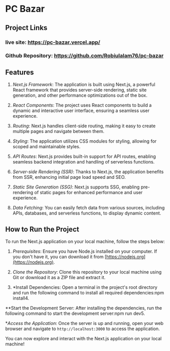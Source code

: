 # PC Bazar

## Project Links

### live site: https://pc-bazar.vercel.app/

### Github Repository: https://github.com/Robiulalam76/pc-bazar

## Features

1. _Next.js Framework_: The application is built using Next.js, a powerful React framework that provides server-side rendering, static site generation, and other performance optimizations out of the box.

2. _React Components_: The project uses React components to build a dynamic and interactive user interface, ensuring a seamless user experience.

3. _Routing_: Next.js handles client-side routing, making it easy to create multiple pages and navigate between them.

4. _Styling_: The application utilizes CSS modules for styling, allowing for scoped and maintainable styles.

5. _API Routes_: Next.js provides built-in support for API routes, enabling seamless backend integration and handling of serverless functions.

6. _Server-side Rendering (SSR)_: Thanks to Next.js, the application benefits from SSR, enhancing initial page load speed and SEO.

7. _Static Site Generation (SSG)_: Next.js supports SSG, enabling pre-rendering of static pages for enhanced performance and user experience.

8. _Data Fetching_: You can easily fetch data from various sources, including APIs, databases, and serverless functions, to display dynamic content.

## How to Run the Project

To run the Next.js application on your local machine, follow the steps below:

1. _Prerequisites_: Ensure you have Node.js installed on your computer. If you don't have it, you can download it from [https://nodejs.org](https://nodejs.org).

2. _Clone the Repository_: Clone this repository to your local machine using Git or download it as a ZIP file and extract it.

3. \*Install Dependencies: Open a terminal in the project's root directory and run the following command to install all required dependencies:npm install4.

\*\*Start the Development Server: After installing the dependencies, run the following command to start the development server:npm run dev5.

\*_Access the Application_: Once the server is up and running, open your web browser and navigate to `http://localhost:3000` to access the application.

You can now explore and interact with the Next.js application on your local machine!
